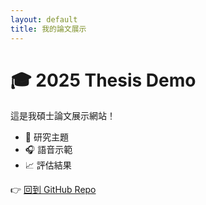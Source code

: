 ```yaml
---
layout: default
title: 我的論文展示
---
```


# 🎓 2025 Thesis Demo

這是我碩士論文展示網站！

- 🔬 研究主題
- 🎧 語音示範
- 📈 評估結果

👉 [回到 GitHub Repo](https://github.com/PeterBear0909/2025_Thesis_demo)
